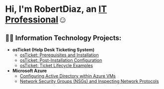 <h1>Hi, I'm RobertDiaz, an <a href="https://linkedin.com/in/robert-diaz-732a37155/">IT Professional</a>☺</h1>

<h2>👨‍💻 Information Technology Projects:</h2>

- <b>osTicket (Help Desk Ticketing System)</b>
  - [osTicket: Prerequisites and Installation](https://github.com/RobertDiaz/osticket-prereqs)
  - [osTicket: Post-Installation Configuration](https://github.com/RobertDiaz/post-install-config)
  - [osTicket: Ticket Lifecycle Examples](https://github.com/RobertDiaz/ticket-lifecycle)
- <b>Microsoft Azure</b>
  - [Configuring  Active Directory within Azure VMs](https://github.com/RobertDiaz/configure-ad)
  - [Network Security Groups (NSGs) and Inspecting Network Protocols](https://github.com/RobertDiaz/azure-network-protocols)

[linkedin]: https://linkedin.com/in/robert-diaz-732a37155/">
